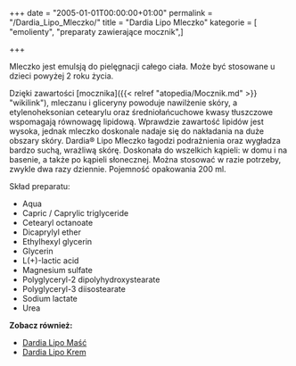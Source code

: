 +++
date = "2005-01-01T00:00:00+01:00"
permalink = "/Dardia_Lipo_Mleczko/"
title = "Dardia Lipo Mleczko"
kategorie = [ "emolienty", "preparaty zawierające mocznik",]

+++

Mleczko jest emulsją do pielęgnacji całego ciała. Może być stosowane u dzieci powyżej 2 roku życia.

Dzięki zawartości [mocznika]({{< relref "atopedia/Mocznik.md" >}} "wikilink"), mleczanu i gliceryny powoduje nawilżenie skóry, a etylenoheksonian cetearylu oraz średniołańcuchowe kwasy tłuszczowe wspomagają równowagę lipidową. Wprawdzie zawartość lipidów jest wysoka, jednak mleczko doskonale nadaje się do nakładania na duże obszary skóry. Dardia® Lipo Mleczko łagodzi podrażnienia oraz wygładza bardzo suchą, wrażliwą skórę. Doskonała do wszelkich kąpieli: w domu i na basenie, a także po kąpieli słonecznej. Można stosować w razie potrzeby, zwykle dwa razy dziennie. Pojemność opakowania 200 ml.

Skład preparatu:

-   Aqua
-   Capric / Caprylic triglyceride
-   Cetearyl octanoate
-   Dicaprylyl ether
-   Ethylhexyl glycerin
-   Glycerin
-   L(+)-lactic acid
-   Magnesium sulfate
-   Polyglyceryl-2 dipolyhydroxystearate
-   Polyglyceryl-3 diisostearate
-   Sodium lactate
-   Urea

**Zobacz również:**

-   [Dardia Lipo Maść](/atopedia/Dardia_Lipo_Maść "wikilink")
-   [Dardia Lipo Krem](/atopedia/Dardia_Lipo_Krem "wikilink")

